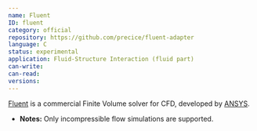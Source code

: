 ```yaml
---
name: Fluent
ID: fluent
category: official
repository: https://github.com/precice/fluent-adapter
language: C
status: experimental
application: Fluid-Structure Interaction (fluid part)
can-write:
can-read:
versions:
---
```


[Fluent](https://www.ansys.com/products/fluids/ansys-fluent) is a commercial Finite Volume solver for CFD, developed by [ANSYS](https://www.ansys.com/).

* **Notes:** Only incompressible flow simulations are supported.
